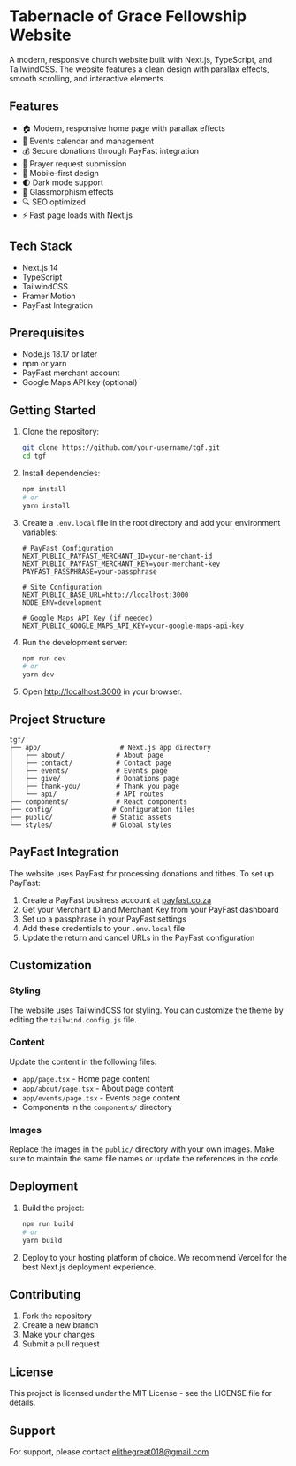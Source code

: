 # Tabernacle of Grace Fellowship Website

A modern, responsive church website built with Next.js, TypeScript, and TailwindCSS. The website features a clean design with parallax effects, smooth scrolling, and interactive elements.

## Features

- 🏠 Modern, responsive home page with parallax effects
- 📅 Events calendar and management
- 💰 Secure donations through PayFast integration
- 🙏 Prayer request submission
- 📱 Mobile-first design
- 🌓 Dark mode support
- 🎨 Glassmorphism effects
- 🔍 SEO optimized
- ⚡ Fast page loads with Next.js

## Tech Stack

- Next.js 14
- TypeScript
- TailwindCSS
- Framer Motion
- PayFast Integration

## Prerequisites

- Node.js 18.17 or later
- npm or yarn
- PayFast merchant account
- Google Maps API key (optional)

## Getting Started

1. Clone the repository:
   ```bash
   git clone https://github.com/your-username/tgf.git
   cd tgf
   ```

2. Install dependencies:
   ```bash
   npm install
   # or
   yarn install
   ```

3. Create a `.env.local` file in the root directory and add your environment variables:
   ```env
   # PayFast Configuration
   NEXT_PUBLIC_PAYFAST_MERCHANT_ID=your-merchant-id
   NEXT_PUBLIC_PAYFAST_MERCHANT_KEY=your-merchant-key
   PAYFAST_PASSPHRASE=your-passphrase

   # Site Configuration
   NEXT_PUBLIC_BASE_URL=http://localhost:3000
   NODE_ENV=development

   # Google Maps API Key (if needed)
   NEXT_PUBLIC_GOOGLE_MAPS_API_KEY=your-google-maps-api-key
   ```

4. Run the development server:
   ```bash
   npm run dev
   # or
   yarn dev
   ```

5. Open [http://localhost:3000](http://localhost:3000) in your browser.

## Project Structure

```
tgf/
├── app/                    # Next.js app directory
│   ├── about/             # About page
│   ├── contact/           # Contact page
│   ├── events/            # Events page
│   ├── give/              # Donations page
│   ├── thank-you/         # Thank you page
│   └── api/               # API routes
├── components/            # React components
├── config/               # Configuration files
├── public/               # Static assets
└── styles/               # Global styles
```

## PayFast Integration

The website uses PayFast for processing donations and tithes. To set up PayFast:

1. Create a PayFast business account at [payfast.co.za](https://www.payfast.co.za)
2. Get your Merchant ID and Merchant Key from your PayFast dashboard
3. Set up a passphrase in your PayFast settings
4. Add these credentials to your `.env.local` file
5. Update the return and cancel URLs in the PayFast configuration

## Customization

### Styling

The website uses TailwindCSS for styling. You can customize the theme by editing the `tailwind.config.js` file.

### Content

Update the content in the following files:
- `app/page.tsx` - Home page content
- `app/about/page.tsx` - About page content
- `app/events/page.tsx` - Events page content
- Components in the `components/` directory

### Images

Replace the images in the `public/` directory with your own images. Make sure to maintain the same file names or update the references in the code.

## Deployment

1. Build the project:
   ```bash
   npm run build
   # or
   yarn build
   ```

2. Deploy to your hosting platform of choice. We recommend Vercel for the best Next.js deployment experience.

## Contributing

1. Fork the repository
2. Create a new branch
3. Make your changes
4. Submit a pull request

## License

This project is licensed under the MIT License - see the LICENSE file for details.

## Support

For support, please contact [elithegreat018@gmail.com](mailto:your-email@example.com)
